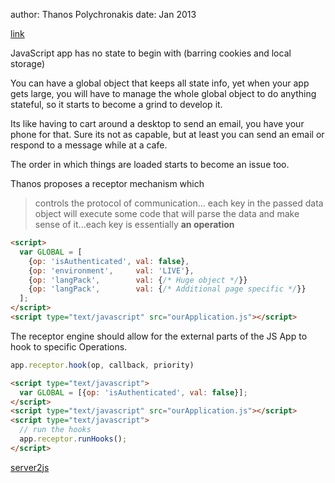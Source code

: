 author: Thanos Polychronakis
date: Jan 2013


[link](https://thanpol.as/javascript/passing-data-from-server-to-javascript-on-page-load)

JavaScript app has no state to begin with (barring cookies and local storage)

You can have a global object that keeps all state info, yet when your app gets large, you will have to manage the whole global object to do anything stateful, so it starts to become a grind to develop it.

Its like having to cart around a desktop to send an email, you have your phone for that. Sure its not as capable, but at least you can send an email or respond to a message while at a cafe.

The order in which things are loaded starts to become an issue too.

Thanos proposes a receptor mechanism which

> controls the protocol of communication... each key in the passed data object will execute some code that will parse the data and make sense of it...each key is essentially **an operation**

```html
<script>
  var GLOBAL = [
    {op: 'isAuthenticated', val: false},
    {op: 'environment',     val: 'LIVE'},
    {op: 'langPack',        val: {/* Huge object */}}
    {op: 'langPack',        val: {/* Additional page specific */}}
  ];
</script>
<script type="text/javascript" src="ourApplication.js"></script>
```

The receptor engine should allow for the external parts of the JS App to hook to specific Operations.

```js
app.receptor.hook(op, callback, priority)
```

```html
<script type="text/javascript">
  var GLOBAL = [{op: 'isAuthenticated', val: false}];
</script>
<script type="text/javascript" src="ourApplication.js"></script>
<script type="text/javascript">
  // run the hooks
  app.receptor.runHooks();
</script>
```

[server2js](https://github.com/thanpolas/server2js)